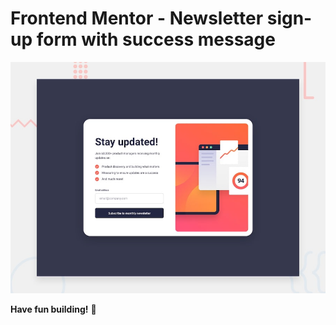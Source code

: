# Frontend Mentor - Newsletter sign-up form with success message

![Design preview for the Newsletter sign-up form with success message coding challenge](./design/desktop-preview.jpg)


**Have fun building!** 🚀
